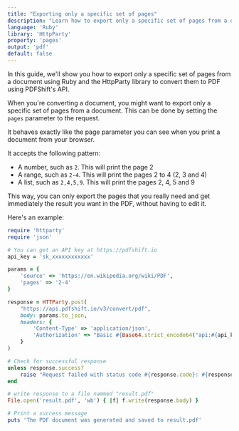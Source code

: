 ```yaml
---
title: "Exporting only a specific set of pages"
description: "Learn how to export only a specific set of pages from a document using Ruby and the HttpParty library. This guide offers detailed steps with code samples in Ruby and the HttpParty library, highlighting how you can export only a specific set of pages from a document using PDFShift's API."
language: 'Ruby'
library: 'HttpParty'
property: 'pages'
output: 'pdf'
default: false
---
```


In this guide, we'll show you how to export only a specific set of pages from a document using Ruby and the HttpParty library to convert them to PDF using PDFShift's API.

When you're converting a document, you might want to export only a specific set of pages from a document. This can be done by setting the `pages` parameter to the request.

It behaves exactly like the page parameter you can see when you print a document from your browser.

It accepts the following pattern:

 * A number, such as `2`. This will print the page 2
 * A range, such as `2-4`. This will print the pages 2 to 4 (2, 3 and 4)
 * A list, such as `2,4,5,9`. This will print the pages 2, 4, 5 and 9


This way, you can only export the pages that you really need and get immediately the result you want in the PDF, without having to edit it.

Here's an example:

```ruby
require 'httparty'
require 'json'

# You can get an API key at https://pdfshift.io
api_key = 'sk_xxxxxxxxxxxx'

params = {
    'source' => 'https://en.wikipedia.org/wiki/PDF',
    'pages' => '2-4'
}

response = HTTParty.post(
    "https://api.pdfshift.io/v3/convert/pdf",
    body: params.to_json,
    headers: {
        'Content-Type' => 'application/json',
        'Authorization' => "Basic #{Base64.strict_encode64("api:#{api_key}")}"
    }
)

# Check for successful response
unless response.success?
    raise "Request failed with status code #{response.code}: #{response.body}"
end

# write response to a file nammed "result.pdf"
File.open('result.pdf', 'wb') { |f| f.write(response.body) }

# Print a success message
puts 'The PDF document was generated and saved to result.pdf'
```
